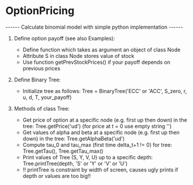 # OptionPricing
------ Calculate binomial model with simple python implementation ------

1. Define option payoff (see also Examples):
   - Define function which takes as argument an object of class Node
   - Attribute S in class Node stores value of stock
   - Use function getPrevStockPrices() if your payoff depends on previous prices

2. Define Binary Tree:
   - Initialize tree as follows: Tree = BinaryTree('ECC' or 'ACC', S_zero, r, u, d, T, your_payoff)

3. Methods of class Tree:
   - Get price of option at a specific node (e.g. first up then down) in the tree: Tree.getPrice('ud') (for price at t = 0 use empty string '')
   - Get values of alpha and beta at a specific node (e.g. first up then down) in the tree: Tree.getAlphaBeta('ud')
   - Compute tau_0 and tau_max (first time delta_t+1 != 0) for tree: Tree.getTau(), Tree.getTau_max()
   - Print values of Tree (S, Y, V, U) up to a specific depth: Tree.printTree(depth, 'S' or 'Y' or 'V' or 'U')
   - !! printTree is constraint by width of screen, causes ugly prints if depth or values are too big!!
